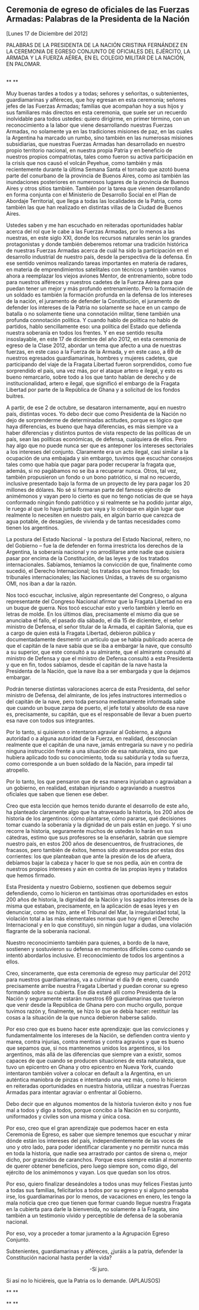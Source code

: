 Ceremonia de egreso de oficiales de las Fuerzas Armadas: Palabras de la Presidenta de la Nación
-----------------------------------------------------------------------------------------------

[Lunes 17 de Diciembre del 2012]

PALABRAS DE LA PRESIDENTA DE LA NACIÓN CRISTINA FERNÁNDEZ EN LA
CEREMONIA DE EGRESO CONJUNTO DE OFICIALES DEL EJÉRCITO, LA ARMADA Y LA
FUERZA AÉREA, EN EL COLEGIO MILITAR DE LA NACIÓN, EN PALOMAR.

\
** **

Muy buenas tardes a todos y a todas; señores y señoritas, o
subtenientes, guardiamarinas y alféreces, que hoy egresan en esta
ceremonia; señores jefes de las Fuerzas Armadas; familias que acompañan
hoy a sus hijos y sus familiares más directos en esta ceremonia, que
suele ser un recuerdo inolvidable para todos ustedes: quiero dirigirme,
en primer término, con un reconocimiento a la labor que viene
desarrollando nuestras Fuerzas Armadas, no solamente ya en las
tradiciones misiones de paz, en las cuales la Argentina ha marcado un
rumbo, sino también en las numerosas misiones subsidiarias, que nuestras
Fuerzas Armadas han desarrollado en nuestro propio territorio nacional,
en nuestra propia Patria y en beneficio de nuestros propios
compatriotas, tales como fueron su activa participación en la crisis que
nos causó el volcán Peyehue, como también y más recientemente durante la
última Semana Santa el tornado que azotó buena parte del conurbano de la
provincia de Buenos Aires, como así también las inundaciones posteriores
en numerosos lugares de la provincia de Buenos Aires y otros sitios
también. También por la tarea que vienen desarrollando en forma conjunta
con el Ministerio de Desarrollo Social en el Plan de Abordaje
Territorial, que llega a todas las localidades de la Patria, como
también las que han realizado en distintas villas de la Ciudad de Buenos
Aires.

Ustedes saben y me han escuchado en reiteradas oportunidades hablar
acerca del rol que le cabe a las Fuerzas Armadas, por lo menos a las
nuestras, en este siglo XXI, donde los recursos naturales serán los
grandes protagonistas y donde también deberemos retomar una tradición
histórica de nuestras Fuerzas Armadas acerca de cuál ha sido la
participación en el desarrollo industrial de nuestro país, desde la
perspectiva de la defensa. En ese sentido venimos realizando tareas
importantes en materia de radares, en materia de emprendimientos
satelitales con técnicos y también vamos ahora a reemplazar los viejos
aviones Mentor, de entrenamiento, sobre todo para nuestros alféreces y
nuestros cadetes de la Fuerza Aérea para que puedan tener un mejor y más
profundo entrenamiento. Pero la formación de un soldado es también la
formación profunda en la defensa de los intereses de la nación, el
juramento de defender la Constitución, el juramento de defender los
intereses de la Patria no solamente se hace en un campo de batalla o no
solamente tiene una connotación militar, tiene también una profunda
connotación política. Y cuando hablo de política no hablo de partidos,
hablo sencillamente eso: una política del Estado que defienda nuestra
soberanía en todos los frentes. Y en ese sentido resulta insoslayable,
en este 17 de diciembre del año 2012, en esta ceremonia de egreso de la
Clase 2012, abordar un tema que afecto a una de nuestras fuerzas, en
este caso a la Fuerza de la Armada, y en este caso, a 69 de nuestros
egresados guardiamarinas, hombres y mujeres cadetes, que participando
del viaje de la Fragata Libertad fueron sorprendidos, como fue
sorprendido el país, una vez más, por el ataque artero e ilegal, y esto
es bueno remarcarlo, sobre todo a los que tanto hablan de derecho y de
institucionalidad, artero e ilegal, que significó el embargo de la
Fragata Libertad por parte de la República de Ghana y a solicitud de los
fondos buitres.

A partir, de ese 2 de octubre, se desataron internamente, aquí en
nuestro país, distintas voces. Yo debo decir que como Presidenta de la
Nación no dejo de sorprenderme de determinadas actitudes, porque es
lógico que haya diferencias, es bueno que haya diferencias, es más
siempre va a haber diferencias y distintos puntos de vista respecto de
las políticas de un país, sean las políticas económicas, de defensa,
cualquiera de ellos. Pero hay algo que no puede nunca ser que es
anteponer los intereses sectoriales a los intereses del conjunto.
Claramente era un acto ilegal, casi similar a la ocupación de una
embajada y sin embargo, tuvimos que escuchar consejos tales como que
había que pagar para poder recuperar la fragata que, además, si no
pagábamos no se iba a recuperar nunca. Otros, tal vez, también
propusieron un fondo o un bono patriótico, si mal no recuerdo, inclusive
presentado bajo la forma de un proyecto de ley para pagar los 20
millones de dólares. No sé si formaran parte del famoso ejército de
animémonos y vayan pero lo cierto es que no tengo noticias de que se
haya conformado ningún fondo patriótico y si realmente se ha podido
juntar algo, le ruego al que lo haya juntado que vaya y lo coloque en
algún lugar que realmente lo necesiten en nuestro país, en algún barrio
que carezca de agua potable, de desagües, de vivienda y de tantas
necesidades como tienen los argentinos.

La postura del Estado Nacional - la postura del Estado Nacional,
reitero, no del Gobierno – fue la de defender en forma irrestricta los
derechos de la Argentina, la soberanía nacional y no arrodillarse ante
nadie que quisiera pasar por encima de la Constitución, de las leyes y
de los tratados internacionales. Sabíamos, teníamos la convicción de
que, finalmente como sucedió, el Derecho Internacional; los tratados que
hemos firmado; los tribunales internacionales; las Naciones Unidas, a
través de su organismo OMI, nos iban a dar la razón.

Nos tocó escuchar, inclusive, algún representante del Congreso, o alguna
representante del Congreso Nacional afirmar que la Fragata Libertad no
era un buque de guerra. Nos tocó escuchar esto y verlo también y leerlo
en letras de molde. En los últimos días, precisamente el mismo día que
se anunciaba el fallo, el pasado día sábado, el día 15 de diciembre, el
señor ministro de Defensa, el señor titular de la Armada, el capitán
Salonia, que es a cargo de quien está la Fragata Libertad, debieron
pública y documentadamente desmentir un artículo que se había publicado
acerca de que el capitán de la nave sabía que se iba a embargar la nave,
que consultó a su superior, que este consultó a su almirante, que el
almirante consultó al ministro de Defensa y que el ministro de Defensa
consultó a esta Presidenta y que en fin, todos sabíamos, desde el
capitán de la nave hasta la Presidenta de la Nación, que la nave iba a
ser embargada y que la dejamos embargar.

Podrán tenerse distintas valoraciones acerca de esta Presidenta, del
señor ministro de Defensa, del almirante, de los jefes instructores
intermedios o del capitán de la nave, pero toda persona medianamente
informada sabe que cuando un buque zarpa de puerto, el jefe total y
absoluto de esa nave es, precisamente, su capitán, que es el responsable
de llevar a buen puerto esa nave con todos sus integrantes.

Por lo tanto, si quisieron o intentaron agraviar al Gobierno, a alguna
autoridad o a alguna autoridad de la Fuerza, en realidad, desconocían
realmente que el capitán de una nave, jamás entregaría su nave y no
pediría ninguna instrucción frente a una situación de esa naturaleza,
sino que hubiera aplicado todo su conocimiento, toda su sabiduría y toda
su fuerza, como corresponde a un buen soldado de la Nación, para impedir
tal atropello.

Por lo tanto, los que pensaron que de esa manera injuriaban o agraviaban
a un gobierno, en realidad, estaban injuriando o agraviando a nuestros
oficiales que saben que tienen ese deber.

Creo que esta lección que hemos tenido durante el desarrollo de este
año, ha planteado claramente algo que ha atravesado la historia, los 200
años de historia de los argentinos: cómo plantarse, cómo pararse, qué
decisiones tomar cuando la soberanía y la dignidad de un país están en
juego. Y si uno recorre la historia, seguramente muchos de ustedes lo
harán en sus cátedras, estimo que sus profesores se la enseñarán, sabrán
que siempre nuestro país, en estos 200 años de desencuentros, de
frustraciones, de fracasos, pero también de éxitos, hemos sido
atravesados por estas dos corrientes: los que planteaban que ante la
presión de los de afuera, debíamos bajar la cabeza y hacer lo que se nos
pedía, aún en contra de nuestros propios intereses y aún en contra de
las propias leyes y tratados que hemos firmado.

Esta Presidenta y nuestro Gobierno, sostienen que debemos seguir
defendiendo, como lo hicieron en tantísimas otras oportunidades en estos
200 años de historia, la dignidad de la Nación y los sagrados intereses
de la misma que estaban, precisamente, en la aplicación de esas leyes y
en denunciar, como se hizo, ante el Tribunal del Mar, la irregularidad
total, la violación total a las más elementales normas que hoy rigen el
Derecho Internacional y en lo que constituyó, sin ningún lugar a dudas,
una violación flagrante de la soberanía nacional.

Nuestro reconocimiento también para quienes, a bordo de la nave,
sostienen y sostuvieron su defensa en momentos difíciles como cuando se
intentó abordarlos inclusive. El reconocimiento de todos los argentinos
a ellos. 

Creo, sinceramente, que esta ceremonia de egreso muy particular del 2012
para nuestros guardiamarinas, va a culminar el día 9 de enero, cuando
precisamente arribe nuestra Fragata Libertad y puedan coronar su egreso
formando sobre su cubierta. Ese día estaré allí como Presidenta de la
Nación y seguramente estarán nuestros 69 guardiamarinas que tuvieron que
venir desde la República de Ghana pero con mucho orgullo, porque tuvimos
razón y, finalmente, se hizo lo que se debía hacer: restituir las cosas
a la situación de la que nunca debieron haberse salido.

Por eso creo que es bueno hacer este aprendizaje: que las convicciones y
fundamentalmente los intereses de la Nación, se defienden contra viento
y marea, contra injurias, contra mentiras y contra agravios y que es
bueno que sepamos que, si nos mantenemos unidos los argentinos, si los
argentinos, más allá de las diferencias que siempre van a existir, somos
capaces de que cuando se producen situaciones de esta naturaleza, que
tuvo un epicentro en Ghana y otro epicentro en Nueva York, cuando
intentaron también volver a colocar en default a la Argentina, en un
auténtica maniobra de pinzas e intentando una vez más, como lo hicieron
en reiteradas oportunidades en nuestra historia, utilizar a nuestras
Fuerzas Armadas para intentar agraviar o enfrentar al Gobierno.

Debo decir que en algunos momentos de la historia tuvieron éxito y nos
fue mal a todos y digo a todos, porque concibo a la Nación en su
conjunto, uniformados y civiles son una misma y única cosa.

Por eso, creo que el gran aprendizaje que podemos hacer en esta
Ceremonia de Egreso, es saber que siempre tenemos que escuchar y mirar
dónde están los intereses del país, independientemente de las voces de
uno y otro lado, para poder identificar claramente y no permitir nunca
más en toda la historia, que nadie sea arrastrado por cantos de sirena
o, mejor dicho, por graznidos de caranchos. Porque esos siempre están al
momento de querer obtener beneficios, pero luego siempre son, como digo,
del ejército de los animémonos y vayan. Los que quedan son los otros.

Por eso, quiero finalizar deseándoles a todos unas muy felices Fiestas
junto a todas sus familias, felicitarlos a todos por su egreso y si
alguno pensaba irse, los guardiamarinas por lo menos, de vacaciones en
enero, les tengo la mala noticia que creo que tienen que formar cuando
llegue nuestra Fragata en la cubierta para darle la bienvenida, no
solamente a la Fragata, sino también a un testimonio vívido y
perceptible de defensa de la soberanía nacional.

Por eso, voy a proceder a tomar juramento a la Agrupación Egreso
Conjunto.

Subtenientes, guardiamarinas y alféreces, ¿juráis a la patria, defender
la Constitución nacional hasta perder la vida?

                                                         -Sí juro.

Si así no lo hiciéreis, que la Patria os lo demande. (APLAUSOS)     

** **

** **
